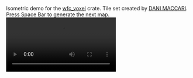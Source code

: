 Isometric demo for the [wfc_voxel](https://github.com/BonsonW/wfc_voxel) crate. Tile set created by [DANI MACCARI](https://dani-maccari.itch.io/cardboard-castles).
Press Space Bar to generate the next map.
![Preview](https://github.com/BonsonW/isometric_demo/assets/preview.mp4)